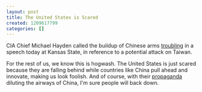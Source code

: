 ```yaml
---
layout: post
title: The United States is Scared
created: 1209617799
categories: []
---
```

CIA Chief Michael Hayden called the buildup of Chinese arms <a href="http://news.yahoo.com/s/afp/20080430/wl_asia_afp/uschinamilitaryintelligence">troubling</a> in a speech today at Kansas State, in reference to a potential attack on Taiwan.  

For the rest of us, we know this is hogwash.  The United States is just scared because they are falling behind while countries like China pull ahead and innovate, making us look foolish.  And of course, with their <a href=http://www.rfa.org/english/>propaganda</a> diluting the airways of China, I'm sure people will back down.
